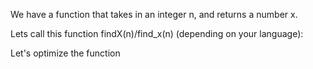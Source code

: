 We have a function that takes in an integer n, and returns a number x.

Lets call this function findX(n)/find_x(n) (depending on your language):

Let's optimize the function
